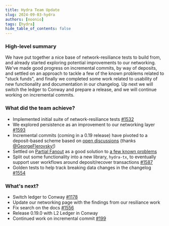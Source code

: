 ```yaml
---
title: Hydra Team Update
slug: 2024-09-03-hydra
authors: [noonio]
tags: [hydra]
hide_table_of_contents: false
---
```


### High-level summary

We have put together a nice base of network-resiliance tests to build from,
and already started exploring potential improvements to our networking.
We've made good progress on incremental commits, by way of deposits, and
settled on an approach to tackle a few of the known problems related to
"stuck funds", and finally we completed some work related to usability of
new functionality and documentation in our changelog. Up next we will
switch the ledger to Conway and prepare a release, and we will continue
working on incremental commits.


### What did the team achieve?

* Implemented initial suite of network-resiliance tests [#1532](https://github.com/cardano-scaling/hydra/issues/1532)
* We explored persistence as an improvement to our networking layer [#1593](https://github.com/cardano-scaling/hydra/pull/1593)
* Incremental commits (coming in a 0.19 release) have pivoted to a deposit-based scheme based on [open discussions](https://github.com/cardano-scaling/hydra/issues/199) (thanks [@GeorgeFlerovsky!](https://github.com/GeorgeFlerovsky))
* Settled on [Partial Fanout](https://github.com/cardano-scaling/hydra/issues/1468) as a good solution to [a few known problems](https://hydra.family/head-protocol/docs/known-issues#head-protocol-limits)
* Split out some functionality into a new library, `hydra-tx`, to eventually support user workflows around deposit/recover transactions [#1587](https://github.com/cardano-scaling/hydra/pull/1587)
* Golden tests to help track breaking data changes in the changelog [#1554](https://github.com/cardano-scaling/hydra/pull/1554)


### What's next?

* Switch ledger to Conway [#1178](https://github.com/cardano-scaling/hydra/issues/1178)
* Update our networking page with the findings from our resiliance work
* Fix search on the docs [#1556](https://github.com/cardano-scaling/hydra/issues/1556)
* Release 0.19.0 with L2 Ledger in Conway
* Continued work on incremental commit [#199](https://github.com/cardano-scaling/hydra/issues/199)
